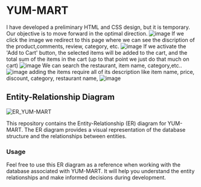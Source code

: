 # YUM-MART
I have developed a preliminary HTML and CSS design, but it is temporary. Our objective is to move forward in the optimal direction. 
![image](https://github.com/aashish-project/YUM-MART/assets/96516926/54a3b706-5d22-4d4d-b6e7-1c66377617c0)
If we click the image we redirect to this page where we can see the discription of the product,comments, review, category, etc.
![image](https://github.com/aashish-project/YUM-MART/assets/96516926/043f91ad-66cf-4e04-9f10-5b463d4ea6bc)
If we activate the 'Add to Cart' button, the selected items will be added to the cart, and the total sum of the items in the cart (up to that point we just do that much on cart)
![image](https://github.com/aashish-project/YUM-MART/assets/96516926/b7340f4d-ad4a-42f1-b416-e033c89fd822)
We can search the restaurant, item name, category,etc.. 
![image](https://github.com/aashish-project/YUM-MART/assets/96516926/f2500d77-ad41-4916-9589-4d8e2923d82f)
adding the items require all of its description like item name, price, discount, category, restaurant name,
![image](https://github.com/aashish-project/YUM-MART/assets/96516926/881c785b-5ed2-4bca-9c36-7faa3f6e67c2)




## Entity-Relationship Diagram

![ER_YUM-MART](https://github.com/aashish-project/YUM-MART/assets/96516926/c923c52f-23ba-486d-9a73-1a59267ec922)

This repository contains the Entity-Relationship (ER) diagram for YUM-MART. The ER diagram provides a visual representation of the database structure and the relationships between entities.

### Usage

Feel free to use this ER diagram as a reference when working with the database associated with YUM-MART. It will help you understand the entity relationships and make informed decisions during development.
